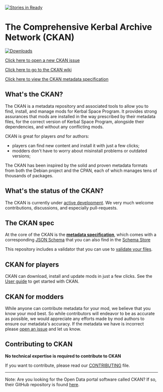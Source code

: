 [![Stories in Ready](https://badge.waffle.io/KSP-CKAN/CKAN.png?label=ready&title=Ready)](https://waffle.io/KSP-CKAN/CKAN)
# The Comprehensive Kerbal Archive Network (CKAN)

[![Downloads](https://img.shields.io/github/downloads/KSP-CKAN/CKAN/latest/total.svg)](https://github.com/KSP-CKAN/CKAN/releases/latest)

[Click here to open a new CKAN issue][6]

[Click here to go to the CKAN wiki][5]

[Click here to view the CKAN metadata specification](Spec.md)

## What's the CKAN?

The CKAN is a metadata repository and associated tools to allow you to find, install, and manage mods for Kerbal Space Program.
It provides strong assurances that mods are installed in the way prescribed by their metadata files,
for the correct version of Kerbal Space Program, alongside their dependencies, and without any conflicting mods.

CKAN is great for players _and_ for authors:
- players can find new content and install it with just a few clicks;
- modders don't have to worry about misinstall problems or outdated versions;

The CKAN has been inspired by the solid and proven metadata formats from both the Debian project and the CPAN, each of which manages tens of thousands of packages.

## What's the status of the CKAN?

The CKAN is currently under [active development][1].
We very much welcome contributions, discussions, and especially pull-requests.

## The CKAN spec

At the core of the CKAN is the **[metadata specification](Spec.md)**,
which comes with a corresponding [JSON Schema](CKAN.schema) that you can also find in the [Schema Store][8]

This repository includes a validator that you can use to [validate your files][3].

## CKAN for players

CKAN can download, install and update mods in just a few clicks. See the [User guide][2] to get started with CKAN.

## CKAN for modders

While anyone can contribute metadata for your mod, we believe that you know your mod best.
So while contributors will endeavor to be as accurate as possible, we would appreciate any efforts made by mod authors to ensure our metadata's accuracy.
If the metadata we have is incorrect please [open an issue][7] and let us know.

## Contributing to CKAN

**No technical expertise is required to contribute to CKAN**

If you want to contribute, please read our [CONTRIBUTING][4] file.

---
Note: Are you looking for the Open Data portal software called CKAN? If so, their GitHub repository is found [here][9].


 [1]:https://github.com/KSP-CKAN/CKAN/commits/master
 [2]:https://github.com/KSP-CKAN/CKAN/wiki/User-guide
 [3]:https://github.com/KSP-CKAN/CKAN/wiki/Adding-a-mod-to-the-CKAN#verifying-metadata-files
 [4]:https://github.com/KSP-CKAN/CKAN/blob/master/CONTRIBUTING.md
 [5]:https://github.com/KSP-CKAN/CKAN/wiki
 [6]:https://github.com/KSP-CKAN/CKAN/issues/new
 [7]:https://github.com/KSP-CKAN/NetKAN/issues/new
 [8]:http://schemastore.org/json/
 [9]:https://github.com/ckan/ckan
